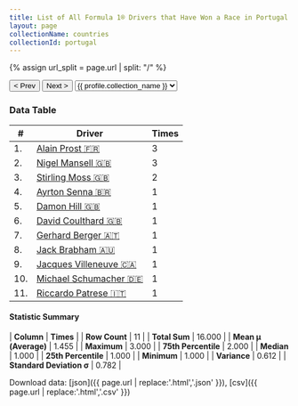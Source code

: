 ```yaml
---
title: List of All Formula 1® Drivers that Have Won a Race in Portugal by Number of Times
layout: page
collectionName: countries
collectionId: portugal
---
```


{% assign url_split = page.url | split: "/" %}
<div id="collection-navigation">
<button onclick="selector.options[selector.selectedIndex-1].value && (window.location = selector.options[selector.selectedIndex-1].value);">&lt; Prev</button>
<button onclick="selector.options[selector.selectedIndex+1].value && (window.location = selector.options[selector.selectedIndex+1].value);">Next &gt;</button>
<select id="selector" onchange="this.options[this.selectedIndex].value && (window.location = this.options[this.selectedIndex].value);">
  {% for collectionId in site.data[page.collectionName].refs %}
    {% if collectionId == page.collectionId %}
      {% assign selected = "selected" %}
    {% else %}
      {% assign selected = "" %}
    {% endif %}
    {% assign profile = site.data[page.collectionName][collectionId].profile %}
    <option value="/f1/{{ page.collectionName }}/{{ collectionId }}/{{ url_split[4] }}" {{ selected }}>{{ profile.collection_name }}</option>
  {% endfor %}
</select>
</div>

<canvas id="chart" width="400" height="180"></canvas>
<script>
var data = {
  "labels" : [
    "Alain Prost",
    "Nigel Mansell",
    "Stirling Moss",
    "Ayrton Senna",
    "Damon Hill",
    "David Coulthard",
    "Gerhard Berger",
    "Jack Brabham",
    "Jacques Villeneuve",
    "Michael Schumacher",
    "Riccardo Patrese"
  ],
  "datasets" : [
    {
      "label" : "Times",
      "data" : [
        3,
        3,
        2,
        1,
        1,
        1,
        1,
        1,
        1,
        1,
        1
      ],
      "borderColor" : [
        "#1D181E",
        "#1D181E",
        "#1D181E",
        "#1D181E",
        "#1D181E",
        "#1D181E",
        "#1D181E",
        "#1D181E",
        "#1D181E",
        "#1D181E",
        "#1D181E"
      ],
      "borderWidth" : 1,
      "backgroundColor" : [
        "#9C8E8D",
        "#9C8E8D",
        "#9C8E8D",
        "#9C8E8D",
        "#9C8E8D",
        "#9C8E8D",
        "#9C8E8D",
        "#9C8E8D",
        "#9C8E8D",
        "#9C8E8D",
        "#9C8E8D"
      ]
    }
  ]
};
var options = {
  legend: {
    display: false
  },
  scales: {
    xAxes: [{
      ticks: {
        beginAtZero: true,
        maxRotation: 180,
        display: window.innerWidth > 800
      }
    }],
    yAxes: [{
      ticks: {
        beginAtZero: true
      }
    }]
  },
  onResize: function(chart, size) {
    chart.options.scales.xAxes[0].ticks.display = size.width > 800;
  }
};
var chart = new Chart("chart", {
    data: data,
    type: 'bar',
    options: options
});
</script>



### Data Table

| # | Driver | Times |
|--|--|--|
| 1. | [Alain Prost 🇫🇷](/f1/drivers/prost) | 3 |
| 2. | [Nigel Mansell 🇬🇧](/f1/drivers/mansell) | 3 |
| 3. | [Stirling Moss 🇬🇧](/f1/drivers/moss) | 2 |
| 4. | [Ayrton Senna 🇧🇷](/f1/drivers/senna) | 1 |
| 5. | [Damon Hill 🇬🇧](/f1/drivers/damon_hill) | 1 |
| 6. | [David Coulthard 🇬🇧](/f1/drivers/coulthard) | 1 |
| 7. | [Gerhard Berger 🇦🇹](/f1/drivers/berger) | 1 |
| 8. | [Jack Brabham 🇦🇺](/f1/drivers/jack_brabham) | 1 |
| 9. | [Jacques Villeneuve 🇨🇦](/f1/drivers/villeneuve) | 1 |
| 10. | [Michael Schumacher 🇩🇪](/f1/drivers/michael_schumacher) | 1 |
| 11. | [Riccardo Patrese 🇮🇹](/f1/drivers/patrese) | 1 |

#### Statistic Summary

| **Column** | **Times** |
| **Row Count** | 11 |
| **Total Sum** | 16.000 |
| **Mean μ (Average)** | 1.455 |
| **Maximum** | 3.000 |
| **75th Percentile** | 2.000 |
| **Median** | 1.000 |
| **25th Percentile** | 1.000 |
| **Minimum** | 1.000 |
| **Variance** | 0.612 |
| **Standard Deviation σ** | 0.782 |

Download data: [json]({{ page.url | replace:'.html','.json' }}), [csv]({{ page.url | replace:'.html','.csv' }})
